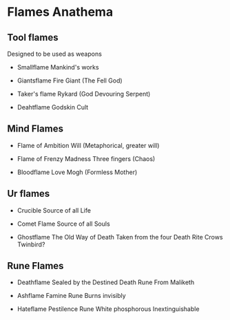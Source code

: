 # Flames Anathema

## Tool flames

Designed to be used as weapons

- Smallflame
  Mankind's works

- Giantsflame
  Fire Giant (The Fell God)

- Taker's flame
  Rykard (God Devouring Serpent)

- Deahtflame
  Godskin Cult 
## Mind Flames

- Flame of Ambition
  Will
  (Metaphorical, greater will)

- Flame of Frenzy
  Madness
  Three fingers (Chaos)

- Bloodflame
  Love
  Mogh (Formless Mother)

## Ur flames

- Crucible
  Source of all Life

- Comet Flame
  Source of all Souls

- Ghostflame
  The Old Way of Death
  Taken from the four Death Rite Crows
  Twinbird?

## Rune Flames

- Deathflame
  Sealed by the Destined Death Rune
  From Maliketh

- Ashflame
  Famine Rune
  Burns invisibly

- Hateflame
  Pestilence Rune
  White phosphorous
  Inextinguishable
